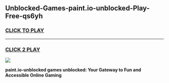 
## Unblocked-Games-paint.io-unblocked-Play-Free-qs6yh
<h3>
<a href="https://premium76.site?title=paint.io-unblocked&ref=23A">CLICK TO PLAY</a></h3>
<hr>

<h3>
<a href="https://premium76.site?title=paint.io-unblocked&ref=23A">CLICK 2 PLAY</a>
  
</h3>

<a href="https://premium76.site?title=paint.io-unblocked&ref=23A"><img src="https://clearcache.store/games.png"></a>


**paint.io-unblocked games unblocked: Your Gateway to Fun and Accessible Online Gaming**
